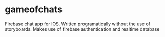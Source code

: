 # gameofchats

Firebase chat app for IOS. Written programatically without the use of storyboards. Makes use of firebase authentication and realtime database
